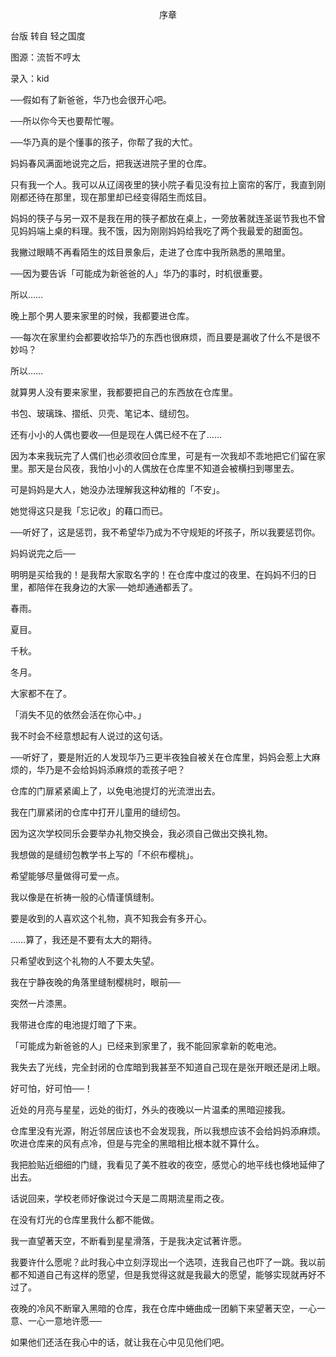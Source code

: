 <p align="center">序章</p>

台版 转自 轻之国度

图源：流哲不哼太

录入：kid

──假如有了新爸爸，华乃也会很开心吧。

──所以你今天也要帮忙喔。

──华乃真的是个懂事的孩子，你帮了我的大忙。

妈妈春风满面地说完之后，把我送进院子里的仓库。

只有我一个人。我可以从辽阔夜里的狭小院子看见没有拉上窗帘的客厅，我直到刚刚都还待在那里，现在那里却已经变得陌生而炫目。

妈妈的筷子与另一双不是我在用的筷子都放在桌上，一旁放著就连圣诞节我也不曾见妈妈端上桌的料理。我不饿，因为刚刚妈妈给我吃了两个我最爱的甜面包。

我撇过眼睛不再看陌生的炫目景象后，走进了仓库中我所熟悉的黑暗里。

──因为要告诉「可能成为新爸爸的人」华乃的事时，时机很重要。

所以……

晚上那个男人要来家里的时候，我都要进仓库。

──每次在家里约会都要收拾华乃的东西也很麻烦，而且要是漏收了什么不是很不妙吗？

所以……

就算男人没有要来家里，我都要把自己的东西放在仓库里。

书包、玻璃珠、摺纸、贝壳、笔记本、缝纫包。

还有小小的人偶也要收──但是现在人偶已经不在了……

因为本来我玩完了人偶们也必须收回仓库里，可是有一次我却不乖地把它们留在家里。那天是台风夜，我怕小小的人偶放在仓库里不知道会被横扫到哪里去。

可是妈妈是大人，她没办法理解我这种幼稚的「不安」。

她觉得这只是我「忘记收」的藉口而已。

──听好了，这是惩罚，我不希望华乃成为不守规矩的坏孩子，所以我要惩罚你。

妈妈说完之后──

明明是买给我的！是我帮大家取名字的！在仓库中度过的夜里、在妈妈不归的日里，都陪伴在我身边的大家──她却通通都丢了。

春雨。

夏目。

千秋。

冬月。

大家都不在了。

「消失不见的依然会活在你心中。」

我不时会不经意想起有人说过的这句话。

──听好了，要是附近的人发现华乃三更半夜独自被关在仓库里，妈妈会惹上大麻烦的，华乃是不会给妈妈添麻烦的乖孩子吧？

仓库的门扉紧紧阖上了，以免电池提灯的光流泄出去。

我在门扉紧闭的仓库中打开儿童用的缝纫包。

因为这次学校同乐会要举办礼物交换会，我必须自己做出交换礼物。

我想做的是缝纫包教学书上写的「不织布樱桃」。

希望能够尽量做得可爱一点。

我以像是在祈祷一般的心情谨慎缝制。

要是收到的人喜欢这个礼物，真不知我会有多开心。

……算了，我还是不要有太大的期待。

只希望收到这个礼物的人不要太失望。

我在宁静夜晚的角落里缝制樱桃时，眼前──

突然一片漆黑。

我带进仓库的电池提灯暗了下来。

「可能成为新爸爸的人」已经来到家里了，我不能回家拿新的乾电池。

我失去了光线，完全封闭的仓库暗到我甚至不知道自己现在是张开眼还是闭上眼。

好可怕，好可怕──！

近处的月亮与星星，远处的街灯，外头的夜晚以一片温柔的黑暗迎接我。

仓库里没有光源，附近邻居应该也不会发现我，所以我想应该不会给妈妈添麻烦。吹进仓库来的风有点冷，但是与完全的黑暗相比根本就不算什么。

我把脸贴近细细的门缝，我看见了美不胜收的夜空，感觉心的地平线也倏地延伸了出去。

话说回来，学校老师好像说过今天是二周期流星雨之夜。

在没有灯光的仓库里我什么都不能做。

我一直望著天空，不断看到星星滑落，于是我决定试著许愿。

我要许什么愿呢？此时我心中立刻浮现出一个选项，连我自己也吓了一跳。我以前都不知道自己有这样的愿望，但是我觉得这就是我最大的愿望，能够实现就再好不过了。

夜晚的冷风不断窜入黑暗的仓库，我在仓库中蜷曲成一团躺下来望著天空，一心一意、一心一意地许愿──

如果他们还活在我心中的话，就让我在心中见见他们吧。

